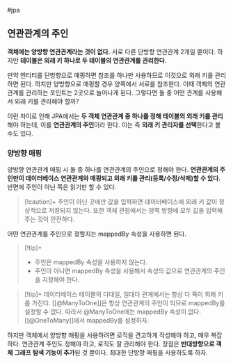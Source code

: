 #jpa 

## 연관관계의 주인
**객체에는 양방향 연관관계라는 것이 없다.** 서로 다른 단방향 연관관계 2개일 뿐이다. 하지만 **테이블은 외래 키 하나로 두 테이블의 연관관계를 관리한다.**

만약 엔티티를 단방향으로 매핑하면 참조를 하나만 사용하므로 이것으로 외래 키를 관리하면 된다. 하지만 양방향으로 매핑할 경우 양쪽에서 서로를 참조한다. 이때 객체의 연관관계를 관리하는 포인트는 2곳으로 늘어나게 된다. 그렇다면 둘 중 어떤 관계를 사용해서 외래 키를 관리해야 할까?

이런 차이로 인해 JPA에서는 **두 객체 연관관계 중 하나를 정해 테이블의 외래 키를 관리**해야 하는데, 이를 **연관관계의 주인**이라 한다. 이는 즉 **외래 키 관리자를 선택**한다고 볼 수도 있다.

### 양방향 매핑
양방향 연관관계 매핑 시 둘 중 하나를 연관관계의 주인으로 정해야 한다. **연관관계의 주인만이 데이터베이스 연관관계와 매핑되고 외래 키를 관리(등록/수정/삭제)할 수 있다.** 반면에 주인이 아닌 쪽은 읽기만 할 수 있다.

> [!caution]+ 
> 주인이 아닌 곳에만 값을 입력하면 데이터베이스에 외래 키 값이 정상적으로 저장되지 않는다. 또한 객체 관점에서는 양쪽 방향에 모두 값을 입력해주는 것이 안전하다.

어떤 연관관계를 주인으로 정할지는 mappedBy 속성을 사용하면 된다.

> [!tip]+ 
> + 주인은 mappedBy 속성을 사용하지 않는다.
> + 주인이 아니면 mappedBy 속성을 사용해서 속성의 값으로 연관관계의 주인을 지정해야 한다.

> [!tip]+ 
> 데이터베이스 테이블의 다대일, 일대다 관계에서는 항상 다 쪽이 외래 키를 가진다. [[@ManyToOne]]은 항상 연관관계의 주인이 되므로 mappedBy를 설정할 수 없다. 따라서 @ManyToOne에는 mappedBy 속성이 없다. [[@OneToMany]]에서 mappedBy를 설정하자.

하지만 객체에서 양방향 매핑을 사용하려면 로직을 견고하게 작성해야 하고, 매우 복잡하다. 연관관계 주인도 정해야 하고, 로직도 잘 관리해야 한다. 장점은 **반대방향으로 객체 그래프 탐색 기능이 추가**된 것 뿐이다. 최대한 단방향 매핑을 사용하도록 하자.